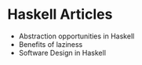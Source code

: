 # Haskell Articles

- Abstraction opportunities in Haskell
- Benefits of laziness
- Software Design in Haskell
